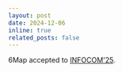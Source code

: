 ```yaml
---
layout: post
date: 2024-12-06
inline: true
related_posts: false
---
```


6Map accepted to [INFOCOM'25](https://infocom2025.ieee-infocom.org/).
